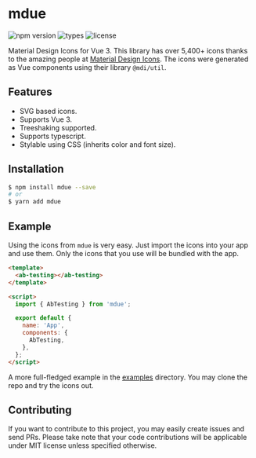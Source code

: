# mdue

![npm version](https://badgen.net/npm/v/mdue) ![types](https://badgen.net/npm/types/mdue) ![license](https://badgen.net/npm/license/mdue)

Material Design Icons for Vue 3. This library has over 5,400+ icons thanks to the amazing people at [Material Design Icons](https://github.com/Templarian/MaterialDesign). The icons were generated as Vue components using their library `@mdi/util`.

## Features

- SVG based icons.
- Supports Vue 3.
- Treeshaking supported.
- Supports typescript.
- Stylable using CSS (inherits color and font size).

## Installation

```sh
$ npm install mdue --save
# or
$ yarn add mdue
```

## Example

Using the icons from `mdue` is very easy. Just import the icons into your app and use them. Only the icons that you use will be bundled with the app.

```html
<template>
  <ab-testing></ab-testing>
</template>

<script>
  import { AbTesting } from 'mdue';

  export default {
    name: 'App',
    components: {
      AbTesting,
    },
  };
</script>
```

A more full-fledged example in the [examples](./example) directory. You may clone the repo and try the icons out.

## Contributing

If you want to contribute to this project, you may easily create issues and send PRs. Please take note that your code contributions will be applicable under MIT license unless specified otherwise.
